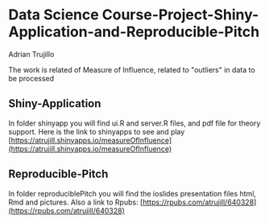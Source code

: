 # Data Science Course-Project-Shiny-Application-and-Reproducible-Pitch

Adrian Trujillo

The work is related of Measure of Influence, related to "outliers" in data to be processed

## Shiny-Application
In folder shinyapp you will find ui.R and server.R files, and pdf file for theory support.
Here is the link to shinyapps to see and play [https://atrujill.shinyapps.io/measureOfInfluence](https://atrujill.shinyapps.io/measureOfInfluence)


## Reproducible-Pitch
In folder reproduciblePitch you will find the ioslides presentation files html, Rmd and pictures.
Also a link to Rpubs: [https://rpubs.com/atrujill/640328](https://rpubs.com/atrujill/640328)
